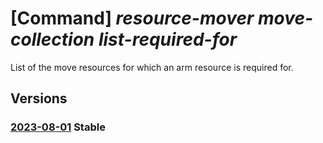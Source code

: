 # [Command] _resource-mover move-collection list-required-for_

List of the move resources for which an arm resource is required for.

## Versions

### [2023-08-01](/Resources/mgmt-plane/L3N1YnNjcmlwdGlvbnMve30vcmVzb3VyY2Vncm91cHMve30vcHJvdmlkZXJzL21pY3Jvc29mdC5taWdyYXRlL21vdmVjb2xsZWN0aW9ucy97fS9yZXF1aXJlZGZvcg==/2023-08-01.xml) **Stable**

<!-- mgmt-plane /subscriptions/{}/resourcegroups/{}/providers/microsoft.migrate/movecollections/{}/requiredfor 2023-08-01 -->
